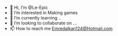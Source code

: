 - 👋 Hi, I’m @Le-Epic
- 👀 I’m interested in Making games
- 🌱 I’m currently learning ..
- 💞️ I’m looking to collaborate on ...
- 📫 How to reach me Emredalkan124@Hotmail.com


<!---
Le-Epic/Le-Epic is a ✨ special ✨ repository because its `README.md` (this file) appears on your GitHub profile.
You can click the Preview link to take a look at your changes.
--->
